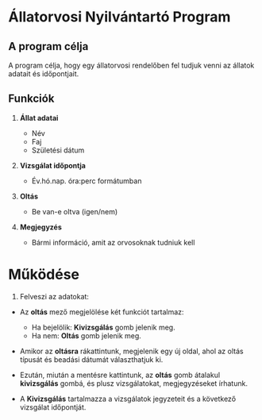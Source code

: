 # Állatorvosi Nyilvántartó Program

## A program célja

A program célja, hogy egy állatorvosi rendelőben fel tudjuk venni az állatok adatait és időpontjait.

## Funkciók

1. **Állat adatai**

   - Név
   - Faj
   - Születési dátum

2. **Vizsgálat időpontja**

   - Év.hó.nap. óra:perc formátumban

3. **Oltás**

   - Be van-e oltva (igen/nem)

4. **Megjegyzés**
   - Bármi információ, amit az orvosoknak tudniuk kell

# Működése

1. Felveszi az adatokat:

- Az **oltás** mező megjelölése két funkciót tartalmaz:

  - Ha bejelölik: **Kivizsgálás** gomb jelenik meg.
  - Ha nem: **Oltás** gomb jelenik meg.

- Amikor az **oltásra** rákattintunk, megjelenik egy új oldal, ahol az oltás típusát és beadási dátumát választhatjuk ki.

- Ezután, miután a mentésre kattintunk, az **oltás** gomb átalakul **kivizsgálás** gombá, és plusz vizsgálatokat, megjegyzéseket írhatunk.

- A **Kivizsgálás** tartalmazza a vizsgálatok jegyzeteit és a következő vizsgálat időpontját.

